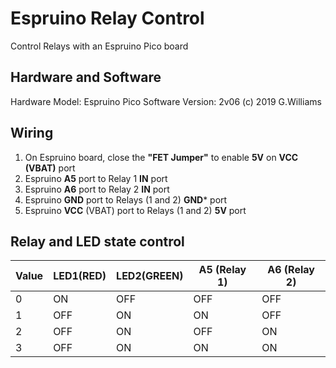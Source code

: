 # Espruino Relay Control
Control Relays with an Espruino Pico board

## Hardware and Software
Hardware Model: Espruino Pico 
Software Version: 2v06 (c) 2019 G.Williams

## Wiring
1) On Espruino board, close the **"FET Jumper"** to enable **5V** on **VCC (VBAT)** port
2) Espruino **A5** port to Relay 1 **IN** port
3) Espruino **A6** port to Relay 2 **IN** port
4) Espruino **GND** port to Relays (1 and 2) **GND*** port
5) Espruino **VCC** (VBAT) port to Relays (1 and 2) **5V** port

## Relay and LED state control

| Value | LED1(RED) | LED2(GREEN) | A5 (Relay 1) | A6 (Relay 2) |
| ----- | --------- | ----------- | ------------ | ------------ |
| 0     | ON        | OFF         | OFF          | OFF          |
| 1     | OFF       | ON          | ON           | OFF          |
| 2     | OFF       | ON          | OFF          | ON           |
| 3     | OFF       | ON          | ON           | ON           |
